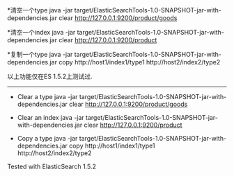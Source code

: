 *清空一个type
java -jar target/ElasticSearchTools-1.0-SNAPSHOT-jar-with-dependencies.jar clear http://127.0.0.1:9200/product/goods

*清空一个index
java -jar target/ElasticSearchTools-1.0-SNAPSHOT-jar-with-dependencies.jar clear http://127.0.0.1:9200/product

*复制一个type
java -jar target/ElasticSearchTools-1.0-SNAPSHOT-jar-with-dependencies.jar copy http://host1/index1/type1 http://host2/index2/type2

以上功能仅在ES 1.5.2上测试过.

---

* Clear a type
java -jar target/ElasticSearchTools-1.0-SNAPSHOT-jar-with-dependencies.jar clear http://127.0.0.1:9200/product/goods

* Clear an index
java -jar target/ElasticSearchTools-1.0-SNAPSHOT-jar-with-dependencies.jar clear http://127.0.0.1:9200/product

* Copy a type
java -jar target/ElasticSearchTools-1.0-SNAPSHOT-jar-with-dependencies.jar copy http://host1/index1/type1 http://host2/index2/type2

Tested with ElasticSearch 1.5.2

